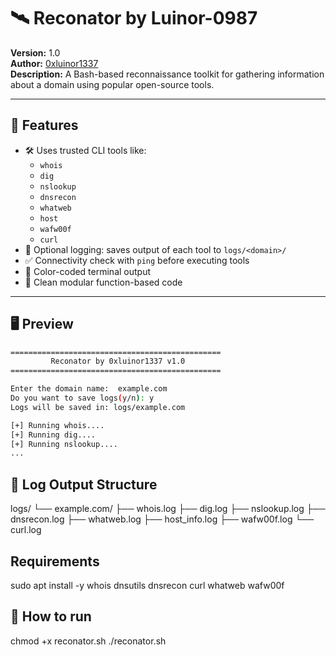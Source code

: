 # 🛰️ Reconator by Luinor-0987

**Version:** 1.0  
**Author:** [0xluinor1337](https://github.com/0xluinor1337)  
**Description:** A Bash-based reconnaissance toolkit for gathering information about a domain using popular open-source tools.

---

## 📌 Features

- 🛠️ Uses trusted CLI tools like:
  - `whois`
  - `dig`
  - `nslookup`
  - `dnsrecon`
  - `whatweb`
  - `host`
  - `wafw00f`
  - `curl`
- 📁 Optional logging: saves output of each tool to `logs/<domain>/`
- ✅ Connectivity check with `ping` before executing tools
- 🎨 Color-coded terminal output
- 🧠 Clean modular function-based code

---

## 🖥️ Preview

```bash
===============================================
         Reconator by 0xluinor1337 v1.0
===============================================

Enter the domain name:  example.com
Do you want to save logs(y/n): y
Logs will be saved in: logs/example.com

[+] Running whois....
[+] Running dig....
[+] Running nslookup....
...
```
## 📂 Log Output Structure
logs/
└── example.com/
    ├── whois.log
    ├── dig.log
    ├── nslookup.log
    ├── dnsrecon.log
    ├── whatweb.log
    ├── host_info.log
    ├── wafw00f.log
    └── curl.log

## Requirements
sudo apt install -y whois dnsutils dnsrecon curl whatweb wafw00f

## 🚀 How to run 
chmod +x reconator.sh
./reconator.sh
